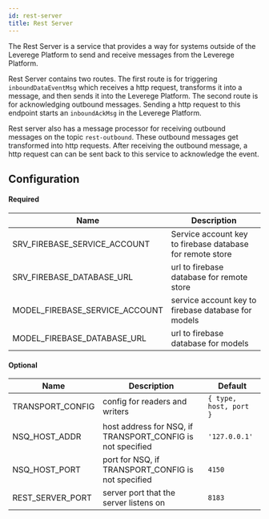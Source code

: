 ```yaml
---
id: rest-server
title: Rest Server
---
```


The Rest Server is a service that provides a way for systems outside of the Leverege Platform to send and receive messages from the Leverege Platform.

Rest Server contains two routes. The first route is for triggering `inboundDataEventMsg` which receives a http request, transforms it into a message, and then sends it into the Leverege Platform. The second route is for acknowledging outbound messages. Sending a http request to this endpoint starts an `inboundAckMsg` in the Leverege Platform. 

Rest server also has a message processor for receiving outbound messages on the topic `rest-outbound`. These outbound messages get transformed into http requests. After receiving the outbound message, a http request can can be sent back to this service to acknowledge the event.

## Configuration

#### Required

| Name | Description |
| ---- | ----------- |
| SRV_FIREBASE_SERVICE_ACCOUNT | Service account key to firebase database for remote store |
| SRV_FIREBASE_DATABASE_URL | url to firebase database for remote store |
| MODEL_FIREBASE_SERVICE_ACCOUNT | service account key to firebase database for models |
| MODEL_FIREBASE_DATABASE_URL | url to firebase database for models |

#### Optional

| Name | Description | Default |
| ---- | ----------- | ------- |
| TRANSPORT_CONFIG | config for readers and writers | `{ type, host, port }` |
| NSQ_HOST_ADDR | host address for NSQ, if TRANSPORT_CONFIG is not specified | `'127.0.0.1'` |
| NSQ_HOST_PORT | port for NSQ, if TRANSPORT_CONFIG is not specified | `4150` |
| REST_SERVER_PORT | server port that the server listens on | `8183` |

